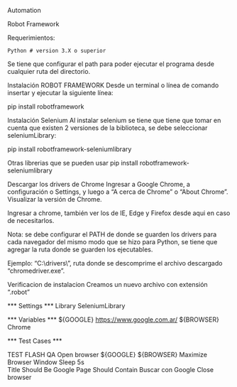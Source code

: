 

Automation

Robot Framework

Requerimientos:

    Python # version 3.X o superior
    
Se tiene que configurar el path para poder ejecutar el programa desde cualquier ruta del directorio.


Instalación ROBOT FRAMEWORK
Desde un terminal o línea de comando insertar y ejecutar la siguiente línea: 

pip install robotframework


Instalación Selenium
Al instalar selenium se tiene que tiene que tomar en cuenta que existen 2 versiones de la biblioteca, se debe seleccionar seleniumLibrary: 

pip install robotframework-seleniumlibrary

Otras librerias que se pueden usar
pip install robotframework-seleniumlibrary

Descargar los drivers de Chrome
Ingresar a Google Chrome, a configuración o Settings, y luego a “A cerca de Chrome” o “About Chrome”. Visualizar la versión de Chrome.

Ingresar a chrome,  también ver los de IE, Edge y Firefox desde aqui en caso de necesitarlos.

Nota: se debe configurar el PATH de donde se guarden los drivers para cada navegador del mismo modo que se hizo para Python, se tiene que agregar la ruta donde se guarden los ejecutables.

Ejemplo: “C:\drivers\”, ruta donde se descomprime el archivo descargado “chromedriver.exe”.


Verificacion de instalacion
Creamos un nuevo archivo con extensión “.robot”


*** Settings ***
Library  SeleniumLibrary

*** Variables ***
${GOOGLE}    https://www.google.com.ar/
${BROWSER}   Chrome

*** Test Cases ***

TEST FLASH QA
    Open browser    ${GOOGLE}   ${BROWSER}
    Maximize Browser Window
    Sleep  5s    
    Title Should Be    Google
    Page Should Contain    Buscar con Google
    Close browser